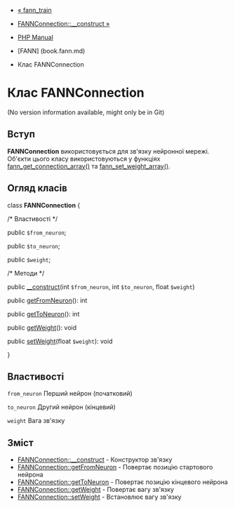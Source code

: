 - [« fann_train](function.fann-train.md)
- [FANNConnection::\_\_construct »](fannconnection.construct.md)

- [PHP Manual](index.md)
- [FANN] (book.fann.md)
- Клас FANNConnection

# Клас FANNConnection

(No version information available, might only be in Git)

## Вступ

**FANNConnection** використовується для зв'язку нейронної мережі. Об'єкти цього
класу використовуються у функціях
[fann_get_connection_array()](function.fann-get-connection-array.md) та
[fann_set_weight_array()](function.fann-set-weight-array.md).

## Огляд класів

class **FANNConnection** {

/\* Властивості \*/

public `$from_neuron`;

public `$to_neuron`;

public `$weight`;

/\* Методи \*/

public [\_\_construct](fannconnection.construct.md)(int
`$from_neuron`, int `$to_neuron`, float `$weight`)

public [getFromNeuron](fannconnection.getfromneuron.md)(): int

public [getToNeuron](fannconnection.gettoneuron.md)(): int

public [getWeight](fannconnection.getweight.md)(): void

public [setWeight](fannconnection.setweight.md)(float `$weight`): void

}

## Властивості

`from_neuron`
Перший нейрон (початковий)

`to_neuron`
Другий нейрон (кінцевий)

`weight`
Вага зв'язку

## Зміст

- [FANNConnection::\_\_construct](fannconnection.construct.md) -
Конструктор зв'язку
- [FANNConnection::getFromNeuron](fannconnection.getfromneuron.md) -
Повертає позицію стартового нейрона
- [FANNConnection::getToNeuron](fannconnection.gettoneuron.md) -
Повертає позицію кінцевого нейрона
- [FANNConnection::getWeight](fannconnection.getweight.md) -
Повертає вагу зв'язку
- [FANNConnection::setWeight](fannconnection.setweight.md) -
Встановлює вагу зв'язку
